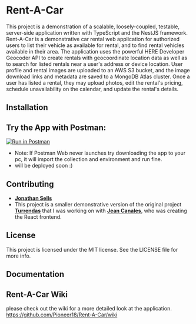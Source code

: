 # Rent-A-Car
This project is a demonstration of a scalable, loosely-coupled, testable, server-side application written with TypeScript and the NestJS framework. Rent-A-Car is a demonstrative car rental web application for authorized users to list their vehicle as available for rental, and to find rental vehicles available in their area. The application uses the powerful HERE Developer Geocoder API to create rentals with geocoordinate location data as well as to search for listed rentals near a user's address or device location. User profile and rental images are uploaded to an AWS S3 bucket, and the image download links and metadata are saved to a MongoDB Atlas cluster. Once a user has listed a rental, they may upload photos, edit the rental's pricing, schedule unavailability on the calendar, and update the rental's details.

## Installation


## Try the App with Postman:
[![Run in Postman](https://run.pstmn.io/button.svg)](https://god.postman.co/run-collection/d687e602b7ebb63c6883#?env%5BRent-A-Car%5D=W3sia2V5IjoiYmFzZV91cmwiLCJ2YWx1ZSI6Imh0dHA6Ly9sb2NhbGhvc3Q6MzAwMCIsImVuYWJsZWQiOnRydWV9LHsia2V5IjoiUmVzZXRfVG9rZW4iLCJ2YWx1ZSI6IiIsImVuYWJsZWQiOnRydWV9LHsia2V5IjoiY29va2llIiwidmFsdWUiOiIiLCJlbmFibGVkIjp0cnVlfV0=)
* Note: If Postman Web never launches try downloading the app to your pc, it will import the collection and environment and run fine. 
* will be deployed soon :)

## Contributing
- [**Jonathan Sells**](https://github.com/Pioneer18)
- This project is a smaller demonstrative version of the original project [**Turrendas**](https://github.com/Pioneer18/turrendas-backend) that I was working on with [**Jean Canales**](https://github.com/Hakuti), who was creating the React frontend.

## License
This project is licensed under the MIT license. See the LICENSE file for more info.

## Documentation

## Rent-A-Car Wiki
please check out the wiki for a more detailed look at the application.
https://github.com/Pioneer18/Rent-A-Car/wiki


